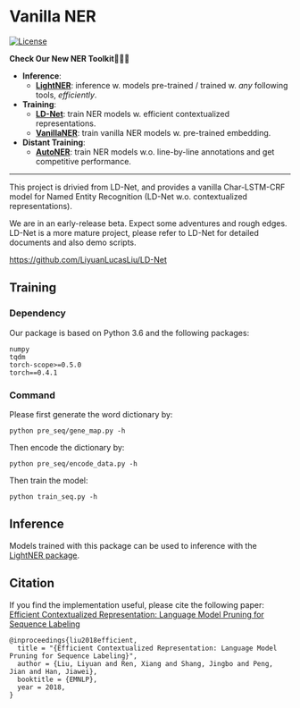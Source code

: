# Vanilla NER
<!-- 
[![Documentation Status](https://readthedocs.org/projects/ld-net/badge/?version=latest)](http://ld-net.readthedocs.io/en/latest/?badge=latest) -->
[![License](https://img.shields.io/badge/License-Apache%202.0-blue.svg)](https://opensource.org/licenses/Apache-2.0)

**Check Our New NER Toolkit🚀🚀🚀**
- **Inference**:
  - **[LightNER](https://github.com/LiyuanLucasLiu/LightNER)**: inference w. models pre-trained / trained w. *any* following tools, *efficiently*. 
- **Training**:
  - **[LD-Net](https://github.com/LiyuanLucasLiu/LD-Net)**: train NER models w. efficient contextualized representations.
  - **[VanillaNER](https://github.com/LiyuanLucasLiu/Vanilla_NER)**: train vanilla NER models w. pre-trained embedding.
- **Distant Training**:
  - **[AutoNER](https://shangjingbo1226.github.io/AutoNER/)**: train NER models w.o. line-by-line annotations and get competitive performance.

--------------------------------

This project is drivied from LD-Net, and provides a vanilla Char-LSTM-CRF model for Named Entity Recognition (LD-Net w.o. contextualized representations). 

We are in an early-release beta. Expect some adventures and rough edges. LD-Net is a more mature project, please refer to LD-Net for detailed documents and also demo scripts.

https://github.com/LiyuanLucasLiu/LD-Net


## Training

### Dependency

Our package is based on Python 3.6 and the following packages:
```
numpy
tqdm
torch-scope>=0.5.0
torch==0.4.1
```

### Command

Please first generate the word dictionary by:
```
python pre_seq/gene_map.py -h
```

Then encode the dictionary by:
```
python pre_seq/encode_data.py -h
```

Then train the model:
```
python train_seq.py -h
```

## Inference

Models trained with this package can be used to inference with the [LightNER package](https://github.com/LiyuanLucasLiu/LightNER).

## Citation

If you find the implementation useful, please cite the following paper: [Efficient Contextualized Representation: Language Model Pruning for Sequence Labeling](https://arxiv.org/abs/1804.07827)
```
@inproceedings{liu2018efficient,
  title = "{Efficient Contextualized Representation: Language Model Pruning for Sequence Labeling}", 
  author = {Liu, Liyuan and Ren, Xiang and Shang, Jingbo and Peng, Jian and Han, Jiawei}, 
  booktitle = {EMNLP}, 
  year = 2018, 
}
```
